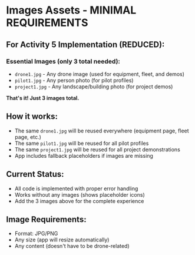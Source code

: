 # Images Assets - MINIMAL REQUIREMENTS

## For Activity 5 Implementation (REDUCED):

### Essential Images (only 3 total needed):

- `drone1.jpg` - Any drone image (used for equipment, fleet, and demos)
- `pilot1.jpg` - Any person photo (for pilot profiles)
- `project1.jpg` - Any landscape/building photo (for project demos)

**That's it! Just 3 images total.**

## How it works:

- The same `drone1.jpg` will be reused everywhere (equipment page, fleet page, etc.)
- The same `pilot1.jpg` will be reused for all pilot profiles
- The same `project1.jpg` will be reused for all project demonstrations
- App includes fallback placeholders if images are missing

## Current Status:

- All code is implemented with proper error handling
- Works without any images (shows placeholder icons)
- Add the 3 images above for the complete experience

## Image Requirements:

- Format: JPG/PNG
- Any size (app will resize automatically)
- Any content (doesn't have to be drone-related)

